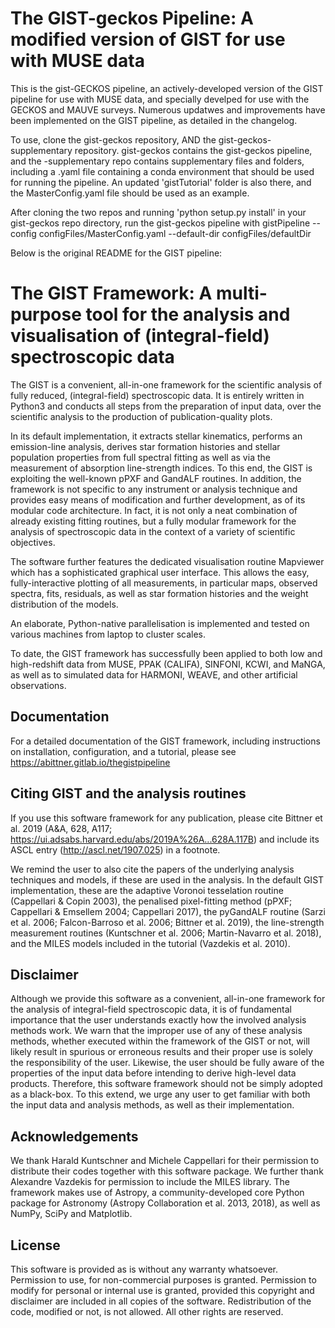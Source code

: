    The GIST-geckos Pipeline: A modified version of GIST for use with MUSE data
===============================================================================
This is the gist-GECKOS pipeline, an actively-developed version of the GIST pipeline for use with MUSE data, and 
specially develped for use with the GECKOS and MAUVE surveys. Numerous updatwes and improvements have been implemented 
on the GIST pipeline, as detailed in the changelog. 

To use, clone the gist-geckos repository, AND the gist-geckos-supplementary repository. gist-geckos contains the 
gist-geckos pipeline, and the -supplementary repo contains supplementary files and folders, including a .yaml 
file containing a conda environment that should be used for running the pipeline. An updated 'gistTutorial' folder 
is also there, and the MasterConfig.yaml file should be used as an example. 

After cloning the two repos and running 'python setup.py install' in your gist-geckos repo directory, run the 
gist-geckos pipeline with gistPipeline --config configFiles/MasterConfig.yaml --default-dir configFiles/defaultDir


Below is the original README for the GIST pipeline:


   The GIST Framework: A multi-purpose tool for the analysis and visualisation of (integral-field) spectroscopic data
========================================================================================================================

The GIST is a convenient, all-in-one framework for the scientific analysis of fully reduced, (integral-field)
spectroscopic data. It is entirely written in Python3 and conducts all steps from the preparation of input data, over
the scientific analysis to the production of publication-quality plots.

In its default implementation, it extracts stellar kinematics, performs an emission-line analysis, derives star
formation histories and stellar population properties from full spectral fitting as well as via the measurement of
absorption line-strength indices. To this end, the GIST is exploiting the well-known pPXF and GandALF routines. In
addition, the framework is not specific to any instrument or analysis technique and provides easy means of modification
and further development, as of its modular code architecture. In fact, it is not only a neat combination of already
existing fitting routines, but a fully modular framework for the analysis of spectroscopic data in the context of a
variety of scientific objectives. 

The software further features the dedicated visualisation routine Mapviewer which has a sophisticated graphical user
interface. This allows the easy, fully-interactive plotting of all measurements, in particular maps, observed spectra,
fits, residuals, as well as star formation histories and the weight distribution of the models. 

An elaborate, Python-native parallelisation is implemented and tested on various machines from laptop to cluster scales. 

To date, the GIST framework has successfully been applied to both low and high-redshift data from MUSE, PPAK (CALIFA),
SINFONI, KCWI, and MaNGA, as well as to simulated data for HARMONI, WEAVE, and other artificial observations. 


Documentation
-------------
For a detailed documentation of the GIST framework, including instructions on installation, configuration, and a
tutorial, please see https://abittner.gitlab.io/thegistpipeline


Citing GIST and the analysis routines
-------------------------------------
If you use this software framework for any publication, please cite Bittner et al. 2019 (A&A, 628, A117;
https://ui.adsabs.harvard.edu/abs/2019A%26A...628A.117B) and include its ASCL entry (http://ascl.net/1907.025) in a
footnote. 

We remind the user to also cite the papers of the underlying analysis techniques and models, if these are used in the
analysis. In the default GIST implementation, these are the adaptive Voronoi tesselation routine (Cappellari & Copin
2003), the penalised pixel-fitting method (pPXF; Cappellari & Emsellem 2004; Cappellari 2017), the pyGandALF routine
(Sarzi et al. 2006; Falcon-Barroso et al. 2006; Bittner et al. 2019), the line-strength measurement routines (Kuntschner
et al. 2006; Martin-Navarro et al. 2018), and the MILES models included in the tutorial (Vazdekis et al. 2010). 


Disclaimer
----------
Although we provide this software as a convenient, all-in-one framework for the analysis of integral-field spectroscopic
data, it is of fundamental importance that the user understands exactly how the involved analysis methods work. We warn
that the improper use of any of these analysis methods, whether executed within the framework of the GIST or not, will
likely result in spurious or erroneous results and their proper use is solely the responsibility of the user. Likewise,
the user should be fully aware of the properties of the input data before intending to derive high-level data products.
Therefore, this software framework should not be simply adopted as a black-box. To this extend, we urge any user to get
familiar with both the input data and analysis methods, as well as their implementation.


Acknowledgements
----------------
We thank Harald Kuntschner and Michele Cappellari for their permission to distribute their codes together with this
software package. We further thank Alexandre Vazdekis for permission to include the MILES library. The framework makes
use of Astropy, a community-developed core Python package for Astronomy (Astropy Collaboration et al. 2013, 2018), as
well as NumPy, SciPy and Matplotlib.


License
------------
This software is provided as is without any warranty whatsoever. Permission to use, for non-commercial purposes is
granted. Permission to modify for personal or internal use is granted, provided this copyright and disclaimer are
included in all copies of the software. Redistribution of the code, modified or not, is not allowed. All other rights
are reserved.
